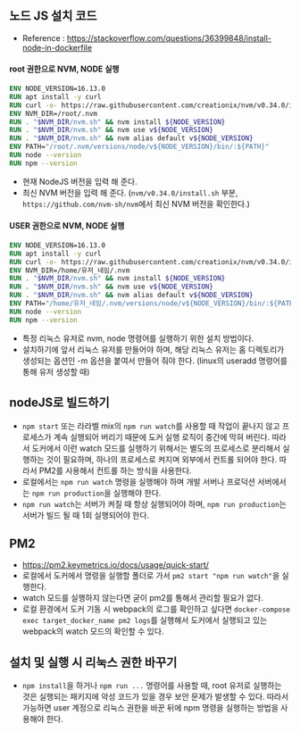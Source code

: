 ## 노드 JS 설치 코드
- Reference : https://stackoverflow.com/questions/36399848/install-node-in-dockerfile

#### root 권한으로 NVM, NODE 실행
```dockerfile
ENV NODE_VERSION=16.13.0
RUN apt install -y curl
RUN curl -o- https://raw.githubusercontent.com/creationix/nvm/v0.34.0/install.sh | bash
ENV NVM_DIR=/root/.nvm
RUN . "$NVM_DIR/nvm.sh" && nvm install ${NODE_VERSION}
RUN . "$NVM_DIR/nvm.sh" && nvm use v${NODE_VERSION}
RUN . "$NVM_DIR/nvm.sh" && nvm alias default v${NODE_VERSION}
ENV PATH="/root/.nvm/versions/node/v${NODE_VERSION}/bin/:${PATH}"
RUN node --version
RUN npm --version
```
- 현재 NodeJS 버전을 입력 해 준다.
- 최신 NVM 버전을 입력 해 준다. (`nvm/v0.34.0/install.sh` 부분, `https://github.com/nvm-sh/nvm`에서 최신 NVM 버전을 확인한다.)

#### USER 권한으로 NVM, NODE 실행
```dockerfile
ENV NODE_VERSION=16.13.0
RUN apt install -y curl
RUN curl -o- https://raw.githubusercontent.com/creationix/nvm/v0.34.0/install.sh | bash
ENV NVM_DIR=/home/유저_네임/.nvm
RUN . "$NVM_DIR/nvm.sh" && nvm install ${NODE_VERSION}
RUN . "$NVM_DIR/nvm.sh" && nvm use v${NODE_VERSION}
RUN . "$NVM_DIR/nvm.sh" && nvm alias default v${NODE_VERSION}
ENV PATH="/home/유저_네임/.nvm/versions/node/v${NODE_VERSION}/bin/:${PATH}"
RUN node --version
RUN npm --version
```
- 특정 리눅스 유저로 nvm, node 명령어를 실행하기 위한 설치 방법이다.
- 설치하기에 앞서 리눅스 유저를 만들어야 하며, 해당 리눅스 유저는 홈 디렉토리가 생성되는 옵션인 \-m 옵션을 붙여서 만들어 줘야 한다. (linux의 useradd 명령어를 통해 유저 생성할 때)

## nodeJS로 빌드하기
- `npm start` 또는 라라벨 mix의 `npm run watch`를 사용할 때 작업이 끝나지 않고 프로세스가 계속 실행되어 버리기 때문에 도커 실행 로직이 중간에 막혀 버린다. 따라서 도커에서 이런 watch 모드를 실행하기 위해서는 별도의 프로세스로 분리해서 실행하는 것이 필요하며, 하나의 프로세스로 켜지며 외부에서 컨트롤 되어야 한다. 따라서 PM2를 사용해서 컨트롤 하는 방식을 사용한다.
- 로컬에서는 `npm run watch` 명령을 실행해야 하며 개발 서버나 프로덕션 서버에서는 `npm run production`을 실행해야 한다.
- `npm run watch`는 서버가 켜질 때 항상 실행되어야 하며, `npm run production`는 서버가 빌드 될 때 1회 실행되어야 한다.

## PM2
- https://pm2.keymetrics.io/docs/usage/quick-start/
- 로컬에서  도커에서 명령을 실행할 폴더로 가서 `pm2 start "npm run watch"`을 실행한다.
- watch 모드를 실행하지 않는다면 굳이 pm2를 통해서 관리할 필요가 없다.
- 로컬 환경에서 도커 기동 시 webpack의 로그를 확인하고 싶다면 `docker-compose exec target_docker_name pm2 logs`를 실행해서 도커에서 실행되고 있는 webpack의 watch 모드의  확인할 수 있다.

## 설치 및 실행 시 리눅스 권한 바꾸기
- `npm install`을 하거나 `npm run ...` 명령어를 사용할 때, root 유저로 실행하는 것은 실행되는 패키지에 악성 코드가 있을 경우 보안 문제가 발생할 수 있다. 따라서 가능하면 user 계정으로 리눅스 권한을 바꾼 뒤에 npm 명령을 실행하는 방법을 사용해야 한다.


